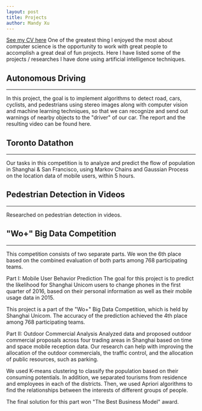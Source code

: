 ```yaml
---
layout: post
title: Projects
author: Mandy Xu
---
```

[See my CV here](https://github.com/mandyxu/mandyxu.github.io/blob/master/files/Mengdi_Xu_CV.pdf)
One of the greatest thing I enjoyed the most about computer science is the opportunity to work with great people to accomplish a great deal of fun projects. Here I have listed some of the projects / researches I have done using artificial intelligence techniques.

## Autonomous Driving
-----

<!-- According to Association for Safe International Road Travel, there are nearly 1.3 million people who die in road crashes each year, on average 3,287 per day, with an additional 20 to 50 million injured or disabled. Compared to human drivers, self-driving cars do not blink, do not get tired or sleepy, and do not text while driving; therefore, it easy to see machines being better drivers. As a result, it is not surprising that a lot of effort is devoted to improve the safety of autonomous vehicles by both academics and industry.
 -->
In this project, the goal is to implement algorithms to detect road, cars, cyclists, and pedestrians using stereo images along with computer vision and machine learning techniques, so that we can recognize and send out warnings of nearby objects to the "driver" of our car. The report and the resulting video can be found here.


## Toronto Datathon
-----

Our tasks in this competition is to analyze and predict the flow of population in Shanghai & San Francisco, using Markov Chains and Gaussian Process on the location data of mobile users, within 5 hours.


## Pedestrian Detection in Videos
-----
Researched on pedestrian detection in videos.



## "Wo+" Big Data Competition
-----
This competition consists of two separate parts. We won the 6th place based on the combined evaluation of both parts among 768 participating teams.

Part I: Mobile User Behavior Prediction
The goal for this project is to predict the likelihood for Shanghai Unicom users to change phones in the first quarter of 2016, based on their personal information as well as their mobile usage data in 2015.

This project is a part of the "Wo+" Big Data Competition, which is held by Shanghai Unicom. The accuracy of the prediction achieved the 4th place among 768 participating teams.

Part II: Outdoor Commercial Analysis
Analyzed data and proposed outdoor commercial proposals across four trading areas in Shanghai based on time and space mobile reception data. Our research can help with improving the allocation of the outdoor commercials, the traffic control, and the allocation of public resources, such as parking.

We used K-means clustering to classify the population based on their consuming potentials. In addition, we separated tourisms from residence and employees in each of the districts. Then, we used Apriori algorithms to find the relationships between the interests of different groups of people.

The final solution for this part won "The Best Business Model" award.

